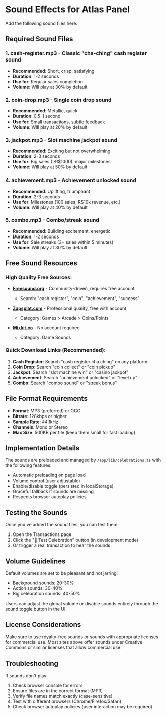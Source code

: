 # Sound Effects for Atlas Panel

Add the following sound files here:

## Required Sound Files

### 1. **cash-register.mp3** - Classic "cha-ching" cash register sound
   - **Recommended**: Short, crisp, satisfying
   - **Duration**: 1-2 seconds
   - **Use for**: Regular sales completion
   - **Volume**: Will play at 30% by default

### 2. **coin-drop.mp3** - Single coin drop sound
   - **Recommended**: Metallic, quick
   - **Duration**: 0.5-1 second
   - **Use for**: Small transactions, subtle feedback
   - **Volume**: Will play at 20% by default

### 3. **jackpot.mp3** - Slot machine jackpot sound
   - **Recommended**: Exciting but not overwhelming
   - **Duration**: 2-3 seconds
   - **Use for**: Big sales (>R$1000), major milestones
   - **Volume**: Will play at 50% by default

### 4. **achievement.mp3** - Achievement unlocked sound
   - **Recommended**: Uplifting, triumphant
   - **Duration**: 2-3 seconds
   - **Use for**: Milestones (100 sales, R$10k revenue, etc.)
   - **Volume**: Will play at 40% by default

### 5. **combo.mp3** - Combo/streak sound
   - **Recommended**: Building excitement, energetic
   - **Duration**: 1-2 seconds
   - **Use for**: Sale streaks (3+ sales within 5 minutes)
   - **Volume**: Will play at 30% by default

## Free Sound Resources

### High Quality Free Sources:
- **[Freesound.org](https://freesound.org)** - Community-driven, requires free account
  - Search: "cash register", "coin", "achievement", "success"

- **[Zapsplat.com](https://www.zapsplat.com)** - Professional quality, free with account
  - Category: Games > Arcade > Coins/Points

- **[Mixkit.co](https://mixkit.co/free-sound-effects/)** - No account required
  - Category: Game Sounds

### Quick Download Links (Recommended):
1. **Cash Register**: Search "cash register cha ching" on any platform
2. **Coin Drop**: Search "coin collect" or "coin pickup"
3. **Jackpot**: Search "slot machine win" or "casino jackpot"
4. **Achievement**: Search "achievement unlocked" or "level up"
5. **Combo**: Search "combo sound" or "streak bonus"

## File Format Requirements
- **Format**: MP3 (preferred) or OGG
- **Bitrate**: 128kbps or higher
- **Sample Rate**: 44.1kHz
- **Channels**: Mono or Stereo
- **Max Size**: 500KB per file (keep them small for fast loading)

## Implementation Details

The sounds are preloaded and managed by `/app/lib/celebrations.ts` with the following features:
- Automatic preloading on page load
- Volume control (user adjustable)
- Enable/disable toggle (persisted in localStorage)
- Graceful fallback if sounds are missing
- Respects browser autoplay policies

## Testing the Sounds

Once you've added the sound files, you can test them:

1. Open the Transactions page
2. Click the "🎉 Test Celebration" button (in development mode)
3. Or trigger a real transaction to hear the sounds

## Volume Guidelines

Default volumes are set to be pleasant and not jarring:
- Background sounds: 20-30%
- Action sounds: 30-40%
- Big celebration sounds: 40-50%

Users can adjust the global volume or disable sounds entirely through the sound toggle button in the UI.

## License Considerations

Make sure to use royalty-free sounds or sounds with appropriate licenses for commercial use. Most sites above offer sounds under Creative Commons or similar licenses that allow commercial use.

## Troubleshooting

If sounds don't play:
1. Check browser console for errors
2. Ensure files are in the correct format (MP3)
3. Verify file names match exactly (case-sensitive)
4. Test with different browsers (Chrome/Firefox/Safari)
5. Check browser autoplay policies (user interaction may be required)